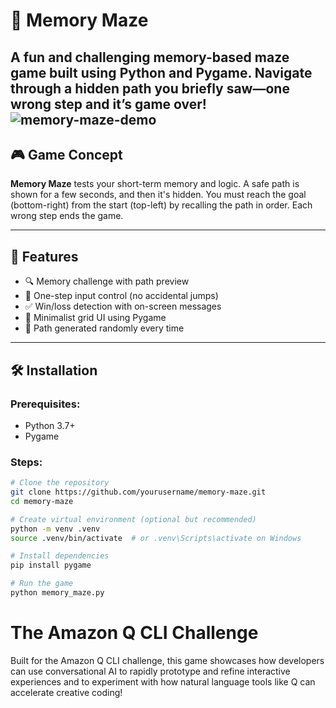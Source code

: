# 🧠 Memory Maze

A fun and challenging memory-based maze game built using **Python** and **Pygame**. Navigate through a hidden path you briefly saw—one wrong step and it’s game over!
![memory-maze-demo](https://user-images.githubusercontent.com/yourusername/demo.gif)
---

## 🎮 Game Concept

**Memory Maze** tests your short-term memory and logic. A safe path is shown for a few seconds, and then it's hidden. You must reach the goal (bottom-right) from the start (top-left) by recalling the path in order. Each wrong step ends the game.

---

## 🚀 Features

- 🔍 Memory challenge with path preview
- 🎯 One-step input control (no accidental jumps)
- ✅ Win/loss detection with on-screen messages
- 🎨 Minimalist grid UI using Pygame
- 🧠 Path generated randomly every time

---

## 🛠️ Installation

### Prerequisites:
- Python 3.7+
- Pygame

### Steps:

```bash
# Clone the repository
git clone https://github.com/yourusername/memory-maze.git
cd memory-maze

# Create virtual environment (optional but recommended)
python -m venv .venv
source .venv/bin/activate  # or .venv\Scripts\activate on Windows

# Install dependencies
pip install pygame

# Run the game
python memory_maze.py
```

# The Amazon Q CLI Challenge

Built for the Amazon Q CLI challenge, this game showcases how developers can use conversational AI to rapidly prototype and refine interactive experiences and to experiment with how natural language tools like Q can accelerate creative coding!

